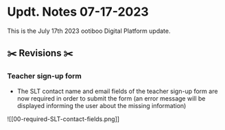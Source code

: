 # Updt. Notes 07-17-2023

This is the July 17th 2023 ootiboo Digital Platform update.

## ✂️ Revisions ✂️

### Teacher sign-up form

- The SLT contact name and email fields of the teacher sign-up form are now required in order 
to submit the form (an error message will be displayed informing the user about the missing information)

![[00-required-SLT-contact-fields.png]]
